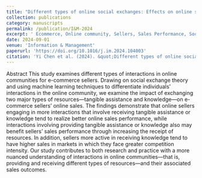 ```yaml
---
title: "Different types of online social exchanges: Effects on online sellers’ sales performance"
collection: publications
category: manuscripts
permalink: /publication/I&M-2024
excerpt: ' Ecommerce, Online community, Sellers, Sales Performance, Social Exchange.'
date: 2024-09-01
venue: 'Information & Management'
paperurl: 'https://doi.org/10.1016/j.im.2024.104003'
citation: 'Yi Chen et al. (2024). &quot;Different types of online social exchanges: Effects on online sellers’ sales performance.&quot; <i>Information & Management</i>. 61(6):104003'
---
```

Abstract
This study examines different types of interactions in online communities for e-commerce sellers. Drawing on social exchange theory and using machine learning techniques to differentiate individuals’ interactions in the online community, we examine the impact of exchanging two major types of resources—tangible assistance and knowledge—on e-commerce sellers’ online sales. The findings demonstrate that online sellers engaging in more interactions that involve receiving tangible assistance or knowledge tend to realize better online sales performance, while interactions involving providing tangible assistance or knowledge also may benefit sellers’ sales performance through increasing the receipt of resources. In addition, sellers more active in receiving knowledge tend to have higher sales in markets in which they face greater competition intensity. Our study contributes to both research and practice with a more nuanced understanding of interactions in online communities—that is, providing and receiving different types of resources—and their associated sales outcomes.
